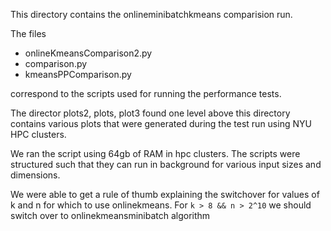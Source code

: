 This directory contains the onlineminibatchkmeans comparision run.

The files 
* onlineKmeansComparison2.py
* comparison.py
* kmeansPPComparison.py

correspond to the scripts used for running the performance tests.

The director plots2, plots, plot3 found one level above this directory contains various plots that were generated during the test run using 
NYU HPC clusters.

We ran the script using 64gb of RAM in hpc clusters.  The scripts were structured such that they can run in background for various input sizes and dimensions.

We were able to get a rule of thumb explaining the switchover for values of k and n for which to use onlinekmeans.
For `k > 8 && n > 2^10` we should switch over to onlinekmeansminibatch algorithm
